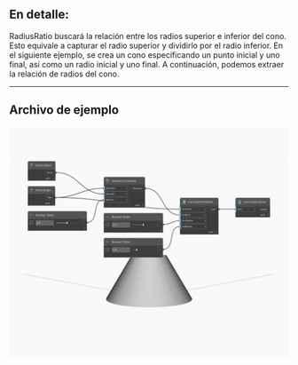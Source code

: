 ## En detalle:
RadiusRatio buscará la relación entre los radios superior e inferior del cono. Esto equivale a capturar el radio superior y dividirlo por el radio inferior. En el siguiente ejemplo, se crea un cono especificando un punto inicial y uno final, así como un radio inicial y uno final. A continuación, podemos extraer la relación de radios del cono.
___
## Archivo de ejemplo

![RadiusRatio](./Autodesk.DesignScript.Geometry.Cone.RadiusRatio_img.jpg)

